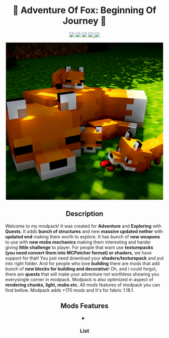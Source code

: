 <h1 align="center"> 🦊 Adventure Of Fox: Beginning Of Journey 🦊 </h1>

<p align="center">
<img src="https://img.shields.io/badge/version-Alpha-yellow?style=for-the-badge">
<img src="https://img.shields.io/badge/Minecraft-1.18.1-62B47A?style=for-the-badge&logo=minecraft">
<img src="https://img.shields.io/badge/ModLoader-Fabric-success?style=for-the-badge">
<a href="https://www.curseforge.com/minecraft/modpacks/adventure-of-fox-beggining-of-jurney">
<img src="https://img.shields.io/badge/distribution-CurseForge-6441A4?style=for-the-badge&logo=curseforge">
</a>
<img src="https://cf.way2muchnoise.eu/short_adventure-of-fox-beggining-of-jurney.svg?badge_style=for_the_badge">
</p>

<p align="center">
    <img width="500" height="500" src="icon.png">
</p>

<h2 align="center">Description</h2>

Welcome to my modpack! It was created for **Adventure** and **Exploring** with **Quests**. It adds **bunch of structures** and new **massive updated nether** with **updated end** making them worth to explore. It has bunch of **new weapons** to use with **new mobs mechanics** making them interesting and harder giving **little challenge** to player. For people that want use **texturepacks (you need convert them into MCPatcher format) or shaders**, we have support for that! You just need download your **shaders/texturepack** and put into right folder. And for people who love **building** there are mods that add bunch of **new blocks for building and decorative**! Oh, and i could forgot, there are **quests** that will make your adventure not worthless showing you everysingle corner in modpack. Modpack is also optimized in aspect of **rendering chunks, light, mobs etc.** All mods features of modpack you can find bellow. Modpack adds +170 mods and It's for fabric 1.18.1.

<h2 align="center">Mods Features</h2>

<details> 
    <summary align="center"><h3>List</h3></summary>
    
- **Additional Additions** adds new use for useless items like copper, amethyst etc.
- **Advenced Netherite** adds new use for netherite
- **AdventureZ** adds new endbosses with other creatures
- **All Dimension Heigh Increase** increases high to match overworld
- **Alloy Forgery** adds alloys to the game
- **Ambient Environment** adds ambiance into the game
- **Amplified Nether** makes nether huge nether
- **Animatica** adds animations to textures
- **AppleSkin** adds useful informations about food/hunger
- **Armor Sound Tweak** plays sounds when (un)equip armor
- **AttributeFix** removes attributes limits
- **Awesome Dungeon** adds new structures/dungeons into the world
- **Basic Shields** adds new shields into the game
- **Better Animal Plus** adds bunch of new mobs, with armor/food/blocks
- **Better Compatibility Checker** adds compatibility check for modpack versions
- **Better Mount HUD** improves HUD when riding hourse
- **Better Sodium Video Settings Button** moves sodium settings 
- **Better Than Mending** quality lives tweak for mending
- **BetterEnd** updates End dimension
- **BetterNether** updates Nether dimension
- **BLockus** adds new blocks into the game
- **CIT Resewn** Re-implements MCPatcher's CIT
- **Cammie's Combat Tweaks** updates PVP and PvE
- **Chat Heads** adds heads into chat
- **Cherished Worlds** makes possibility to pin your favorite world
- **Chunky Pregenerator** pre-generates world (very useful mod)
- **Clear Skies** matches horizon and fog with sky color
- **Client Tweaks** fixing minecraft with small tweaks to the game
- **Clumps** clumps XP reducing lags
- **Colormatic** custumize hardcoded colors with texturepack
- **Compact Status Effects** reduces size of status effect
- **C2ME** optimize chunk rendering
- **Continuity** allows connecting textures
- **Controlling** adds search bar for keybinds
- **Crawl** allows you to crawl
- **Crying Portals** makes possibility to make portal from crying obsidian
- **Culinaire** expands foodstuff in the game
- **Cull Leaves** adds culling into leaf block
- **CEM** allows loading custom entity models by texturepack
- **Dark Enchanting** gives possibility to choose own enchantments by cost of more XP
- **Dark Paintings** adds more paintings
- **Decorative Blocks** more block to build with
- **Dehydration** adds need to drink water
- **Difficulty+** makes every mob more dangerous by getting XP
- **Dimension Fix** fixes dimensions when one is being removed
- **Double Doors** makes doors, fences etc open simultaneously
- **DragonLoot** adds loot to dragon
- **Dual Riders** two players cna ride one horse at the same time
- **Dungeon Plus** adds new dungeons
- **Dynamic FPS** improve performance when minecraft is in background
- **Dynamic Music** adds more music
- **Ears** more skin customization and fix for pre1.9 skins
- **Earth2Java** ports earth mobs/blocks into minecraft java edition
- **Eating Animation** makes drinking and eating fancy
- **Effective** adds ambiance into game and enhances immersion
- **Emerald Geodes** adds emerald and quartz geodes
- **Enchantment Descriptions** adds descriptions to enchantments 
- **End Goblin Traders** adds goblins into end
- **EnvironmentZ** adds temperature into game
- **Equipment Compare** adds easy system to compare armor
- **FPS Reducer** if player don't makes any interactions it reduces GPU and CPU use
- **Fabric Capes** adds support of capes from OptiFine, LabyMod etc
- **Fabrication** adds huge collection of small tweaks into game
- **Fabrishot** takes bigger screenshots
- **FancyMenu** adds customization into menu
- **Fast Furnace** tweaks for furnace
- **FastBench** tweaks for workbench
- **FerriteCore** memory usage optimizations
- **Fix Experience Bug** fixes XP when dimension hopping
- **Forgotten Recipes** adds recipes that should be in Caves & Cliffs update
- **GUI Clock** adds GUI/HUD to clock
- **Giant Spawn** makes giants spawn naturally
- **Goblin Traders** adds goblin traders into game
- **Grass Bypass** makes grass less annoying when fighting 
- **Grim's Transportables** adds new possibilities to transportion
- **Help Wanted** attracts villagers for work
- **Hover Pets** adds craftable pets into game <3
- **Indium** provides fabric rendering support for sodium
- **Inventory HUD+** makes inventory better
- **Inventory Sorting** adds sorting into inventory
- **Iris** adds shaders support
- **Item Model Fix** fixes models of items
- **Just an End Anchor** adds anchor to end
- **Krypton** optimize networking stacking
- **LambdaBetterGrass** adds better grass and better snow
- **Language Reload** makes changing language instant
- **Lapis Reserve** makes lapis stay in enchanting table
- **LazyDFU** makes game starting faster
- **Light Overlay** adds lighting overlay
- **Lithium** improves server preformence
- **Lovely Snails** adds snails
- **MC Dungeons Artifacts** brings artifacts from dungeons into java
- **MC Dungeons Weapons** bring weapons from dungeons into java
- **Mo' Structures** adds structures into game
- **Mod Menu** adds mod menu
- **More Axolotl Variants** adds more axolotls
- **More Banner Features** adds features to banner
- **More Death Messages** adds more death messages
- **Motschen's Puddles** makes rain create puddles
- **Mouse Tweaks** makes mouse more comfortable to use
- **Mythic Metals** adds new weapons, ores, armors, tools and ingots
- **Name Pain** makes name of mob/player red color based of health
- **NetherPortalFix** fixes nether portal
- **No Enchant Cap** makes infinity enchants
- **No Null Processors** fixes structure crash
- **No Recipe Book** removes recipe book
- **Not Enough Animations** gives more animations
- **Not Enough Crashes** makes more readable crashes
- **Ok Zoomer** adds zoom
- **Orderly** adds health bar above mobs/players
- **Paintings++** adds more paitings
- **PaperDoll** adds like bedrock preview of yourself
- **Piglin Tweaks** tweaks to piglin
- **Pling** ding sound after finishing loading
- **Rat's Mischief** adds cute rats into game
- **Reroll** reroll enchants
- **Right-Click-Harvest** gives ability to harvest by right click
- **REI** recipes browser
- **RER** worldgen support for REI
- **Ruined Equipment** when your tools breaks they turn into ruined forms
- **Searchlight** adds more lighting methods
- **Second Chance** rebalances health to prevent random one-shots
- **Shadew's Foxes** adds more foxes
- **Sky Villages** adds villages in sky
- **Smooth Swapping** makes swapping very smooooth
- **Smoke Suppression** suppress smoke from campfire
- **Snow! Real Magic!** snow gravity, accumulation, snow-covered blocks, tweaks snow
- **Snowballs Freeze Mobs** when u shoot mob a snowball, it froze them
- **So i heard you were talking crap about Minecraft's difficulty?** updates hostile mods
- **Sodium** optimization mod 
- **Sodium Extra** adds features into sodium
- **Spider Produce Webs** now spiders can produce webs 
- **Starlight** rewrite of light
- **StichedSnow** makes snow stacks
- **Stoneholm, Underground Villages** adds underground villages
- **SurvivalPlus** enhances survival experience
- **This Rocks!** adds little things on ground to feel more natural
- **Towers of the Wild** adds wild-like towers
- **Trees Do Not Float** breaks tree if there is no support blocks
- **Trinkets** adds accessories 
- **Universal Ores** adds ore variants to other blocks that spawn on stone level
- **Unvoted & Shelved** adds mobs that were unvoted
- **VanillaTweaks** tweaks to vanilla
- **VoidZ** Adds new dimension and bosses to AdventureZ
- **WTHIT** shows tips about blocks/mobs you are looking at
- **When Dungeons Arise** adds roguelike dungeons
- **Wildfire's Female Gender** adds gender
- **XL Packets** larger packets sizes
- **XP Obelisk** store and receive experience points
- **Xaerp's Minimap** adds minimap
- **You're in Grave Danger** adds graves
- **Zombie Horse Spawn** spawns zombie horses with zombies
- **Disable Custom Worlds Advice** name self explanatory

</details>

